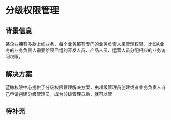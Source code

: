 # 分级权限管理

## 背景信息

某企业拥有多款上线业务，每个业务都有专门的业务负责人来管理权限，比如A业务的业务负责人需要给项目组的开发人员、产品人员、运营人员分配相应的业务访问权限。

## 解决方案

蓝鲸权限中心提供了分级权限管理解决方案，由超级管理员创建或者业务负责人自己申请创建分级管理员，成为分级管理员后，就可以管

## 待补充

